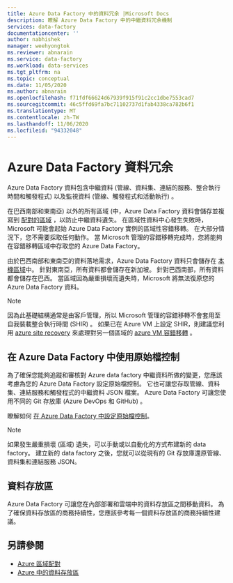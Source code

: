 ```yaml
---
title: Azure Data Factory 中的資料冗余 |Microsoft Docs
description: 瞭解 Azure Data Factory 中的中繼資料冗余機制
services: data-factory
documentationcenter: ''
author: nabhishek
manager: weehyongtok
ms.reviewer: abnarain
ms.service: data-factory
ms.workload: data-services
ms.tgt_pltfrm: na
ms.topic: conceptual
ms.date: 11/05/2020
ms.author: abnarain
ms.openlocfilehash: f71fdf66624d67939f915f91c2cc1dbe7553cad7
ms.sourcegitcommit: 46c5ffd69fa7bc71102737d1fab4338ca782b6f1
ms.translationtype: MT
ms.contentlocale: zh-TW
ms.lasthandoff: 11/06/2020
ms.locfileid: "94332048"
---
```

# <a name="azure-data-factory-data-redundancy"></a>**Azure Data Factory 資料冗余**

Azure Data Factory 資料包含中繼資料 (管線、資料集、連結的服務、整合執行時間和觸發程式) 以及監視資料 (管線、觸發程式和活動執行) 。 

在巴西南部和東南亞) 以外的所有區域 (中，Azure Data Factory 資料會儲存並複寫到 [配對的區域](https://docs.microsoft.com/azure/best-practices-availability-paired-regions#azure-regional-pairs) ，以防止中繼資料遺失。 在區域性資料中心發生失敗時，Microsoft 可能會起始 Azure Data Factory 實例的區域性容錯移轉。 在大部分情況下，您不需要採取任何動作。 當 Microsoft 管理的容錯移轉完成時，您將能夠在容錯移轉區域中存取您的 Azure Data Factory。 

由於巴西南部和東南亞的資料落地需求，Azure Data Factory 資料只會儲存在 [本機區域](https://docs.microsoft.com/azure/storage/common/storage-redundancy#locally-redundant-storage)中。 針對東南亞，所有資料都會儲存在新加坡。 針對巴西南部，所有資料都會儲存在巴西。 當區域因為嚴重損壞而遺失時，Microsoft 將無法復原您的 Azure Data Factory 資料。  

> [!NOTE]
> 因為此基礎結構通常是由客戶管理，所以 Microsoft 管理的容錯移轉不會套用至自我裝載整合執行時間 (SHIR) 。 如果已在 Azure VM 上設定 SHIR，則建議您利用 [azure site recovery](https://docs.microsoft.com/azure/site-recovery/site-recovery-overview) 來處理對另一個區域的 [azure VM 容錯移轉](https://docs.microsoft.com/azure/site-recovery/azure-to-azure-architecture) 。



## <a name="using-source-control-in-azure-data-factory"></a>**在 Azure Data Factory 中使用原始檔控制**

為了確保您能夠追蹤和審核對 Azure data factory 中繼資料所做的變更，您應該考慮為您的 Azure Data Factory 設定原始檔控制。 它也可讓您存取管線、資料集、連結服務和觸發程式的中繼資料 JSON 檔案。 Azure Data Factory 可讓您使用不同的 Git 存放庫 (Azure DevOps 和 GitHub) 。 

 瞭解如何 [在 Azure Data Factory 中設定原始檔控制](https://docs.microsoft.com/azure/data-factory/source-control)。 

> [!NOTE]
> 如果發生嚴重損壞 (區域) 遺失，可以手動或以自動化的方式布建新的 data factory。 建立新的 data factory 之後，您就可以從現有的 Git 存放庫還原管線、資料集和連結服務 JSON。 



## <a name="data-stores"></a>**資料存放區**

Azure Data Factory 可讓您在內部部署和雲端中的資料存放區之間移動資料。 為了確保資料存放區的商務持續性，您應該參考每一個資料存放區的商務持續性建議。 

 

## <a name="see-also"></a>另請參閱

- [Azure 區域配對](https://docs.microsoft.com/azure/best-practices-availability-paired-regions)
- [Azure 中的資料存放區](https://azure.microsoft.com/global-infrastructure/data-residency/) 
